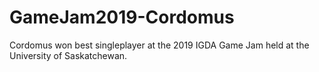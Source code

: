 # GameJam2019-Cordomus
Cordomus won best singleplayer at the 2019 IGDA Game Jam held at the University of Saskatchewan. 
